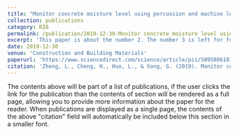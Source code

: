 ```yaml
---
title: "Monitor concrete moisture level using percussion and machine learning"
collection: publications
category: RI6
permalink: /publication/2019-12-30-Monitor concrete moisture level using percussion and machine learning
excerpt: 'This paper is about the number 2. The number 3 is left for future work.'
date: 2019-12-30
venue: 'Construction and Building Materials'
paperurl: 'https://www.sciencedirect.com/science/article/pii/S095006181932519X'
citation: 'Zheng, L., Cheng, H., Huo, L., & Song, G. (2019). Monitor concrete moisture level using percussion and machine learning. Construction and Building Materials, 229, 117077.'
---
```


The contents above will be part of a list of publications, if the user clicks the link for the publication than the contents of section will be rendered as a full page, allowing you to provide more information about the paper for the reader. When publications are displayed as a single page, the contents of the above "citation" field will automatically be included below this section in a smaller font.
